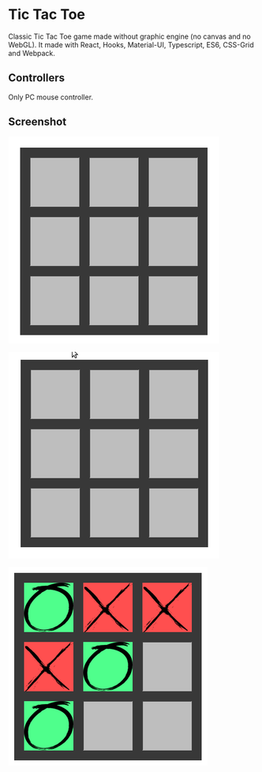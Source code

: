 # Tic Tac Toe
Classic Tic Tac Toe game made without graphic engine (no canvas and no WebGL). It made with React, Hooks, Material-UI, Typescript, ES6, CSS-Grid and Webpack.

## Controllers
Only PC mouse controller.

## Screenshot
![Capture1](https://raw.githubusercontent.com/sermmor/react-tic-tac-toe/master/screenshots/lose_tictactoe.gif)

![Capture2](https://raw.githubusercontent.com/sermmor/react-tic-tac-toe/master/screenshots/draw_tictactore.gif)

![Capture3](https://raw.githubusercontent.com/sermmor/react-tic-tac-toe/master/screenshots/tictactore.png)
